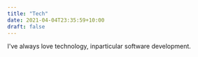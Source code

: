 ```yaml
---
title: "Tech"
date: 2021-04-04T23:35:59+10:00
draft: false
---
```


I've always love technology, inparticular software development.
